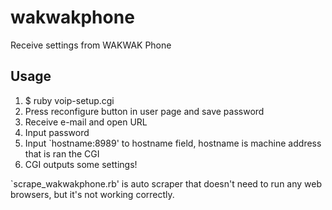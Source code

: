 wakwakphone
===========

Receive settings from WAKWAK Phone

Usage
-----

1. $ ruby voip-setup.cgi
2. Press reconfigure button in user page and save password
3. Receive e-mail and open URL
4. Input password
5. Input `hostname:8989' to hostname field, hostname is machine address that is ran the CGI
6. CGI outputs some settings!

`scrape_wakwakphone.rb' is auto scraper that doesn't need to run any web browsers, but it's not working correctly.


